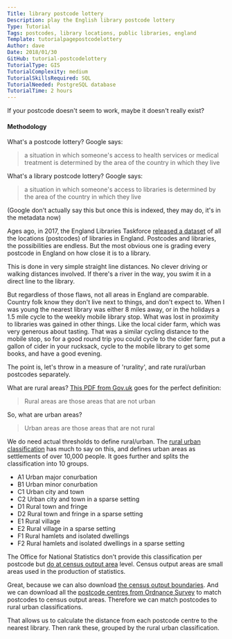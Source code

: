 ```yaml
---
Title: library postcode lottery
Description: play the English library postcode lottery
Type: Tutorial
Tags: postcodes, library locations, public libraries, england
Template: tutorialpagepostcodelottery
Author: dave
Date: 2018/01/30
GitHub: tutorial-postcodelottery
TutorialType: GIS
TutorialComplexity: medium
TutorialSkillsRequired: SQL
TutorialNeeded: PostgreSQL database
TutorialTime: 2 hours
---
```

If your postcode doesn't seem to work, maybe it doesn't really exist?

#### Methodology

What's a postcode lottery? Google says:

> a situation in which someone's access to health services or medical treatment is determined by the area of the country in which they live 

What's a library postcode lottery? Google says:

> a situation in which someone's access to libraries is determined by the area of the country in which they live

(Google don't actually say this but once this is indexed, they may do, it's in the metadata now)

Ages ago, in 2017, the England Libraries Taskforce [released a dataset](https://www.gov.uk/government/publications/public-libraries-in-england-basic-dataset) of all the locations (postcodes) of libraries in England. Postcodes and libraries, the possibilities are endless. But the most obvious one is grading every postcode in England on how close it is to a library.

This is done in very simple straight line distances. No clever driving or walking distances involved. If there's a river in the way, you swim it in a direct line to the library.

But regardless of those flaws, not all areas in England are comparable. Country folk know they don't live next to things, and don't expect to. When I was young the nearest library was either 8 miles away, or in the holidays a 1.5 mile cycle to the weekly mobile library stop. What was lost in proximity to libraries was gained in other things. Like the local cider farm, which was very generous about tasting. That was a similar cycling distance to the mobile stop, so for a good round trip you could cycle to the cider farm, put a gallon of cider in your rucksack, cycle to the mobile library to get some books, and have a good evening.

The point is, let's throw in a measure of 'rurality', and rate rural/urban postcodes separately. 

What are rural areas? [This PDF from Gov.uk](https://www.gov.uk/government/uploads/system/uploads/attachment_data/file/591462/RUCOA_leaflet_Jan2017.pdf) goes for the perfect definition:

> Rural areas are those areas that are not urban

So, what are urban areas?

> Urban areas are those areas that are not rural

We do need actual thresholds to define rural/urban. The [rural urban classification](https://www.gov.uk/government/statistics/defining-rural-areas) has much to say on this, and defines urban areas as settlements of over 10,000 people. It goes further and splits the classification into 10 groups.

- A1 Urban major conurbation
- B1 Urban minor conurbation
- C1 Urban city and town
- C2 Urban city and town in a sparse setting
- D1 Rural town and fringe
- D2 Rural town and fringe in a sparse setting
- E1 Rural village
- E2 Rural village in a sparse setting
- F1 Rural hamlets and isolated dwellings
- F2 Rural hamlets and isolated dwellings in a sparse setting

The Office for National Statistics don't provide this classification per postcode but [do at census output area](https://ons.maps.arcgis.com/home/item.html?id=3ce248e9651f4dc094f84a4c5de18655) level. Census output areas are small areas used in the production of statistics.

Great, because we can also download [the census output boundaries](http://geoportal.statistics.gov.uk/datasets/output-area-december-2011-full-clipped-boundaries-in-england-and-wales). And we can download all the [postcode centres from Ordnance Survey](https://www.ordnancesurvey.co.uk/business-and-government/products/code-point-open.html) to match postcodes to census output areas. Therefore we can match postcodes to rural urban classifications.

That allows us to calculate the distance from each postcode centre to the nearest library. Then rank these, grouped by the rural urban classification.